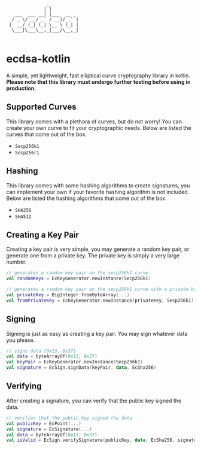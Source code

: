 ```
               _           
              | |          
   ___  ___ __| |___  __ _ 
  / _ \/ __/ _` / __|/ _` |
 |  __/ (_| (_| \__ \ (_| |
  \___|\___\__,_|___/\__,_|              
                           
```

# ecdsa-kotlin


A simple, yet lightweight, fast elliptical curve cryptography library in kotlin. **Please note that this library must undergo further testing before using in production.**


## Supported Curves
This library comes with a plethora of curves, but do not worry! You can create your own curve to fit your cryptographic needs. Below are listed the curves that come out of the box. 

* `Secp256k1`
* `Secp256r1`

## Hashing
This library comes with some hashing algorithms to create signatures, you can implement your own if your favorite hashing algorithm is not included. Below are listed the hashing algorithms that come out of the box. 

* `SHA256`
* `SHA512`

## Creating a Key Pair
Creating a key pair is very simple, you may generate a random key pair, or generate one from a private key. The private key is simply a very large number.

```kotlin
// generates a random key pair on the secp256k1 curve
val randomKeys = EcKeyGenerator.newInstance(Secp256k1) 

// generates a random key pair on the secp256k1 curve with a private key
val privateKey = BigInteger.fromByteArray(...)
val fromPrivateKey = EcKeyGenerator.newInstance(privateKey, Secp256k1) 
```

## Signing
Signing is just as easy as creating a key pair. You may sign whatever data you please.

```kotlin
// signs data [0x13, 0x37]
val data = byteArrayOf(0x13, 0x37)
val keyPair = EcKeyGenerator.newInstance(Secp256k1) 
val signature = EcSign.signData(keyPair, data, EcSha256)
```

## Verifying
After creating a signature, you can verify that the public key signed the data.

```kotlin
// verifies that the public key signed the data
val publicKey = EcPoint(...)
val signature = EcSignature(...)
val data = byteArrayOf(0x13, 0x37)
val isValid = EcSign.verifySignature(publicKey, data, EcSha256, signature)
```
